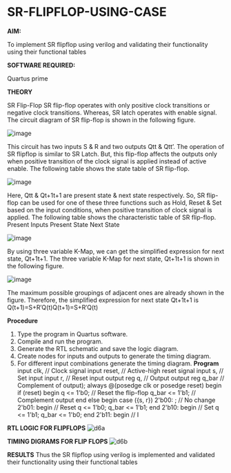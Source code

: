 # SR-FLIPFLOP-USING-CASE

**AIM:**

To implement  SR flipflop using verilog and validating their functionality using their functional tables

**SOFTWARE REQUIRED:**

Quartus prime

**THEORY**

SR Flip-Flop SR flip-flop operates with only positive clock transitions or negative clock transitions. Whereas, SR latch operates with enable signal. The circuit diagram of SR flip-flop is shown in the following figure.

![image](https://github.com/naavaneetha/SR-FLIPFLOP-USING-CASE/assets/154305477/0f710028-ad52-4d3e-9276-8714cf023a25)

 
This circuit has two inputs S & R and two outputs Qtt & Qtt’. The operation of SR flipflop is similar to SR Latch. But, this flip-flop affects the outputs only when positive transition of the clock signal is applied instead of active enable. The following table shows the state table of SR flip-flop.

![image](https://github.com/naavaneetha/SR-FLIPFLOP-USING-CASE/assets/154305477/dabfc4f4-87e3-4cbc-9472-f89ee1b5ed30)

 
Here, Qtt & Qt+1t+1 are present state & next state respectively. So, SR flip-flop can be used for one of these three functions such as Hold, Reset & Set based on the input conditions, when positive transition of clock signal is applied. The following table shows the characteristic table of SR flip-flop. Present Inputs Present State Next State

![image](https://github.com/naavaneetha/SR-FLIPFLOP-USING-CASE/assets/154305477/dd90d16c-aec5-4290-a586-e2346b1e9eb5)

 
By using three variable K-Map, we can get the simplified expression for next state, Qt+1t+1. The three variable K-Map for next state, Qt+1t+1 is shown in the following figure.

![image](https://github.com/naavaneetha/SR-FLIPFLOP-USING-CASE/assets/154305477/473efad6-d70b-4ca7-aeb7-898bbfca319f)

 
The maximum possible groupings of adjacent ones are already shown in the figure. Therefore, the simplified expression for next state Qt+1t+1 is Q(t+1)=S+R′Q(t)Q(t+1)=S+R′Q(t)

**Procedure**
1. Type the program in Quartus software.
2. Compile and run the program.
3. Generate the RTL schematic and save the logic diagram.
4. Create nodes for inputs and outputs to generate the timing diagram.
5. For different input combinations generate the timing diagram.
**Program**
input clk, // Clock signal
input reset, // Active-high reset signal
input s, // Set input
input r, // Reset input
output reg q, // Output
output reg q_bar // Complement of output);
always @(posedge clk or posedge reset) begin
if (reset) begin
q <= 1'b0; // Reset the flip-flop
q_bar <= 1'b1; // Complement output
end
else begin
case ({s, r})
2'b00: ; // No change
2'b01: begin // Reset
q <= 1'b0;
q_bar <= 1'b1;
end
2'b10: begin // Set
q <= 1'b1;
q_bar <= 1'b0;
end
2'b11: begin // I

**RTL LOGIC FOR FLIPFLOPS**
![d6a](https://github.com/user-attachments/assets/035f8923-8838-4c60-994f-f133ff5259df)


**TIMING DIGRAMS FOR FLIP FLOPS**
![d6b](https://github.com/user-attachments/assets/27fe645b-4e57-48be-90f3-15deb552f410)

**RESULTS**
Thus the SR flipflop using verilog is implemented and validated their functionality using
 their functional tables
